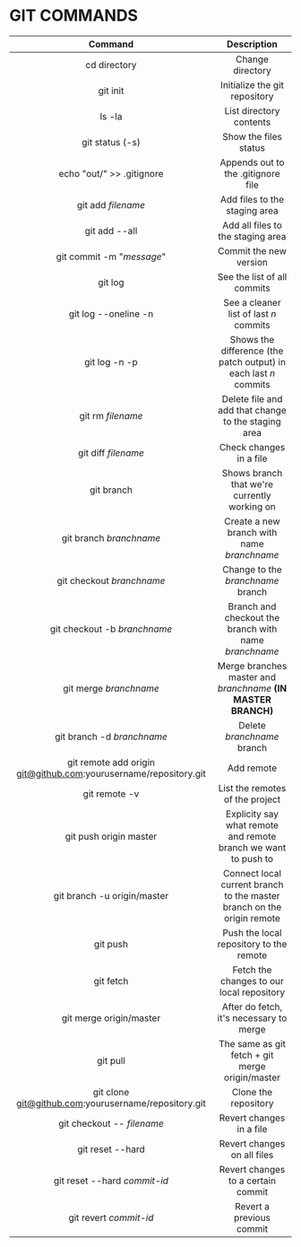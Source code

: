 # GIT COMMANDS

| Command | Description |
| :----------: | :-----------: |
| cd directory | Change directory |
| git init | Initialize the git repository |
| ls -la | List directory contents |
| git status (-s) | Show the files status |
| echo "out/" >> .gitignore | Appends out to the .gitignore file |
| git add *filename* | Add files to the staging area |
| git add --all | Add all files to the staging area |
| git commit -m "*message*" | Commit the new version |
| git log | See the list of all commits |
| git log --oneline -n | See a cleaner list of last *n* commits |
| git log -n -p | Shows the difference (the patch output) in each last *n* commits |
| git rm *filename* | Delete file and add that change to the staging area |
| git diff *filename* | Check changes in a file |
| git branch | Shows branch that we're currently working on |
| git branch *branchname* | Create a new branch with name *branchname* |
| git checkout *branchname* | Change to the *branchname* branch |
| git checkout -b *branchname* | Branch and checkout the branch with name *branchname* |
| git merge *branchname* | Merge branches master and *branchname* **(IN MASTER BRANCH)** |
| git branch -d *branchname* | Delete *branchname* branch |
| git remote add origin git@github.com:yourusername/repository.git | Add remote |
| git remote -v | List the remotes of the project |
| git push origin master | Explicity say what remote and remote branch we want to push to |
| git branch -u origin/master | Connect local current branch to the master branch on the origin remote |
| git push | Push the local repository to the remote |
| git fetch | Fetch the changes to our local repository |
| git merge origin/master | After do fetch, it's necessary to merge |
| git pull | The same as git fetch + git merge origin/master |
| git clone git@github.com:yourusername/repository.git | Clone the repository |
| git checkout -- *filename* | Revert changes in a file |
| git reset --hard | Revert changes on all files |
| git reset --hard *commit-id* | Revert changes to a certain commit |
| git revert *commit-id* | Revert a previous commit |
 